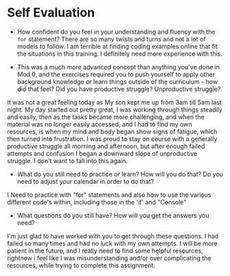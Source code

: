 # Self Evaluation

- How confident do you feel in your understanding and fluency with the `for` statement?
There are so many twists and turns and not a lot of models to follow.  I am terrible at finding coding examples online that fit the situations in this training. I definitely need more experience with this.


- This was a much more advanced concept than anything you've done in Mod 0, and the exercises required you to push yourself to apply other background knowledge or learn things outside of the curriculum - how did that feel? Did you have productive struggle? Unproductive struggle?

It was not a great feeling today as My son kept me up from 3am till 5am last night. My day started out pretty great, I was working through things steadily and easily, then as the tasks became more challenging, and when the material was no longer easily accessed, and I had to find my own resources, is when my mind and body began show signs of fatigue, which then turned into frustration. I was proud to stay on course with a generally productive struggle all morning and afternoon, but after enough failed attempts and confusion I began a downward slope of unproductive struggle. I don't want to fall into this again.

- What do you still need to practice or learn? How will you do that? Do you need to adjust your calendar in order to do that?

I Need to practice with  "for" statements and also how to use the various different code's within, including those in the 'if' and "Console"

- What questions do you still have? How will you get the answers you need?

I'm just glad to have worked with you to get through these questions. I had failed so many times and had no luck with my own attempts. I will be more patient in the future, and I really need to find some helpful resources, rightnow i feel like I was misunderstanding and/or over complicating the resources, while trying to complete this assignment.
